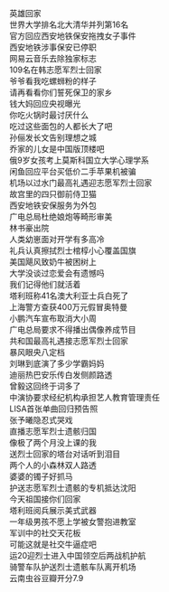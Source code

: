 英雄回家  
世界大学排名北大清华并列第16名  
官方回应西安地铁保安拖拽女子事件  
西安地铁涉事保安已停职  
网易云音乐去除独家标志  
109名在韩志愿军烈士回家  
爷爷看我吃螺蛳粉的样子  
请再看看你们誓死保卫的家乡  
钱大妈回应央视曝光  
你吃火锅时最讨厌什么  
吃过这些面包的人都长大了吧  
孙俪发长文告别理想之城  
乔家的儿女是中国版顶楼吧  
俄9岁女孩考上莫斯科国立大学心理学系  
闲鱼回应平台买低价二手苹果机被骗  
机场以过水门最高礼遇迎志愿军烈士回家  
故宫里的四只御前侍卫猫  
西安地铁安保服务为外包  
广电总局杜绝娘炮等畸形审美  
林书豪出院  
人类幼崽面对开学有多高冷  
礼兵认真擦拭烈士棺椁小心覆盖国旗  
美国飓风致奶牛被困树上  
大学没谈过恋爱会有遗憾吗  
我们记得他们就活着  
塔利班称41名澳大利亚士兵白死了  
上海警方查获400万元假冒奥特曼  
小鹏汽车宣布取消大小周  
广电总局要求不得播出偶像养成节目  
共和国最高礼遇接志愿军烈士回家  
暴风眼央八定档  
刘琳到底演了多少学霸妈妈  
迪丽热巴安乐传白发侧颜路透  
曾毅这回终于词多了  
中演协要求经纪机构承担艺人教育管理责任  
LISA首张单曲回归预告照  
张予曦隐忍式哭戏  
直播志愿军烈士遗骸归国  
像极了两个月没上课的我  
送烈士回家的塔台对话听到泪目  
两个人的小森林双人路透  
婆婆的镯子好抓马  
护送志愿军烈士遗骸的专机抵达沈阳  
今天祖国接你们回家  
塔利班阅兵展示美式武器  
一年级男孩不愿上学被女警抱进教室  
军训中的社交天花板  
可能这就是社交牛逼症吧  
运20迎烈士进入中国领空后两战机护航  
骑警车队护送烈士遗骸车队离开机场  
云南虫谷豆瓣开分7.9  
